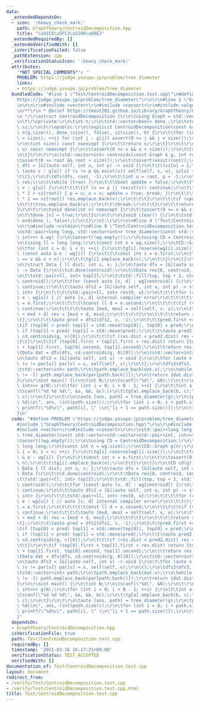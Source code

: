 ```yaml
---
data:
  _extendedDependsOn:
  - icon: ':heavy_check_mark:'
    path: GraphTheory/CentroidDecomposition.hpp
    title: "\u91CD\u5FC3\u5206\u89E3"
  _extendedRequiredBy: []
  _extendedVerifiedWith: []
  _isVerificationFailed: false
  _pathExtension: cpp
  _verificationStatusIcon: ':heavy_check_mark:'
  attributes:
    '*NOT_SPECIAL_COMMENTS*': ''
    PROBLEM: https://judge.yosupo.jp/problem/tree_diameter
    links:
    - https://judge.yosupo.jp/problem/tree_diameter
  bundledCode: "#line 1 \"Test/CentroidDecomposition.test.cpp\"\n#define PROBLEM \"\
    https://judge.yosupo.jp/problem/tree_diameter\"\r\n\r\n#line 1 \"GraphTheory/CentroidDecomposition.hpp\"\
    \n\n\n\r\n#include <vector>\r\n#include <cassert>\r\n#include <algorithm>\r\n\r\
    \n/**\r\n * @brief https://tkmst201.github.io/Library/GraphTheory/CentroidDecomposition.hpp\r\
    \n */\r\nstruct CentroidDecomposition {\r\n\tusing Graph = std::vector<std::vector<int>>;\r\
    \n\t\r\nprivate:\r\n\tint n;\r\n\tstd::vector<bool> done_;\r\n\tstd::vector<int>\
    \ sz;\r\n\t\r\npublic:\r\n\texplicit CentroidDecomposition(const Graph & g) :\
    \ n(g.size()), done_(size(), false), sz(size(), 0) {\r\n\t\tfor (int i = 0; i\
    \ < size(); ++i) for (int j : g[i]) assert(0 <= j && j < size());\r\n\t}\r\n\t\
    \r\n\tint size() const noexcept {\r\n\t\treturn n;\r\n\t}\r\n\t\r\n\tbool exist(int\
    \ u) const noexcept {\r\n\t\tassert(0 <= u && u < size());\r\n\t\treturn !done_[u];\r\
    \n\t}\r\n\t\r\n\tstd::vector<int> centroids(const Graph & g, int root) {\r\n\t\
    \tassert(0 <= root && root < size());\r\n\t\tassert(exist(root));\r\n\t\tauto\
    \ dfs = [&](auto self, int u, int p) -> void {\r\n\t\t\tsz[u] = 1;\r\n\t\t\tfor\
    \ (auto v : g[u]) if (v != p && exist(v)) self(self, v, u), sz[u] += sz[v];\r\n\
    \t\t};\r\n\t\tdfs(dfs, root, -1);\r\n\t\tint u = root, p = -1;\r\n\t\tstd::vector<int>\
    \ res;\r\n\t\twhile (true) {\r\n\t\t\tbool update = false;\r\n\t\t\tfor (auto\
    \ v : g[u]) {\r\n\t\t\t\tif (v == p || !exist(v)) continue;\r\n\t\t\t\tif (sz[v]\
    \ * 2 > sz[root]) { p = u; u = v; update = true; break; }\r\n\t\t\t\tif (sz[v]\
    \ * 2 == sz[root]) res.emplace_back(v);\r\n\t\t\t}\r\n\t\t\tif (update) continue;\r\
    \n\t\t\tres.emplace_back(u);\r\n\t\t\tbreak;\r\n\t\t}\r\n\t\treturn res;\r\n\t\
    }\r\n\t\r\n\tvoid done(int v) noexcept {\r\n\t\tassert(0 <= v && v < size());\r\
    \n\t\tdone_[v] = true;\r\n\t}\r\n\t\r\n\tvoid clear() {\r\n\t\tstd::fill(begin(done_),\
    \ end(done_), false);\r\n\t}\r\n};\r\n\r\n\n#line 4 \"Test/CentroidDecomposition.test.cpp\"\
    \n\r\n#include <cstdio>\r\n#line 8 \"Test/CentroidDecomposition.test.cpp\"\n\r\
    \nstd::pair<long long, std::vector<int>> tree_diameter(const std::vector<std::vector<std::pair<int,\
    \ int>>> & wg) {\r\n\tassert(!wg.empty());\r\n\tusing CD = CentroidDecomposition;\r\
    \n\tusing ll = long long;\r\n\tconst int n = wg.size();\r\n\tCD::Graph g(n);\r\
    \n\tfor (int i = 0; i < n; ++i) {\r\n\t\tg[i].reserve(wg[i].size());\r\n\t\tfor\
    \ (const auto & e : wg[i]) {\r\n\t\t\tconst int v = e.first;\r\n\t\t\tassert(0\
    \ <= v && v < n);\r\n\t\t\tg[i].emplace_back(v);\r\n\t\t}\r\n\t}\r\n\tCD cd(g);\r\
    \n\tstruct Data { ll dist; int u, v; };\r\n\tauto dfs = [&](auto self, int centroid)\
    \ -> Data {\r\n\t\tcd.done(centroid);\r\n\t\tData res{0, centroid, centroid};\r\
    \n\t\tstd::pair<ll, int> top[2];\r\n\t\tstd::fill(top, top + 2, std::make_pair(0,\
    \ centroid));\r\n\t\tfor (const auto [v, d] : wg[centroid]) {\r\n\t\t\tif (!cd.exist(v))\
    \ continue;\r\n\t\t\tauto dfs2 = [&](auto self, int u, int p) -> std::pair<ll,\
    \ int> {\r\n\t\t\t\tstd::pair<ll, int> res{0, u};\r\n\t\t\t\tfor (const auto &\
    \ e : wg[u]) { // auto [v, d] internal compiler error\r\n\t\t\t\t\tconst int v\
    \ = e.first;\r\n\t\t\t\t\tconst ll d = e.second;\r\n\t\t\t\t\tif (v == p || !cd.exist(v))\
    \ continue;\r\n\t\t\t\t\tauto [mxd, mxu] = self(self, v, u);\r\n\t\t\t\t\tif (res.first\
    \ < mxd + d) res = {mxd + d, mxu};\r\n\t\t\t\t}\r\n\t\t\t\treturn res;\r\n\t\t\
    \t};\r\n\t\t\tauto pred = dfs2(dfs2, v, -1);\r\n\t\t\tpred.first += d;\r\n\t\t\
    \tif (top[0] < pred) top[1] = std::move(top[0]), top[0] = pred;\r\n\t\t\telse\
    \ if (top[1] < pred) top[1] = std::move(pred);\r\n\t\t\tauto pred2 = self(self,\
    \ cd.centroids(g, v)[0]);\r\n\t\t\tif (res.dist < pred2.dist) res = pred2;\r\n\
    \t\t}\r\n\t\tif (top[0].first + top[1].first > res.dist) return {top[0].first\
    \ + top[1].first, top[0].second, top[1].second};\r\n\t\treturn res;\r\n\t};\r\n\
    \tData dat = dfs(dfs, cd.centroids(g, 0)[0]);\r\n\tstd::vector<int> par(n, -1);\r\
    \n\tauto dfs3 = [&](auto self, int u) -> void {\r\n\t\tfor (auto v : g[u]) if\
    \ (v != par[u]) par[v] = u, self(self, v);\r\n\t};\r\n\tdfs3(dfs3, dat.u);\r\n\
    \tstd::vector<int> path;\r\n\tpath.emplace_back(dat.v);\r\n\twhile (par[path.back()]\
    \ != -1) path.emplace_back(par[path.back()]);\r\n\treturn {dat.dist, path};\r\n\
    }\r\n\r\nint main() {\r\n\tint N;\r\n\tscanf(\"%d\", &N);\r\n\t\r\n\tstd::vector<std::vector<std::pair<int,\
    \ int>>> g(N);\r\n\tfor (int i = 0; i < N - 1; ++i) {\r\n\t\tint a, b, c;\r\n\t\
    \tscanf(\"%d %d %d\", &a, &b, &c);\r\n\t\tg[a].emplace_back(b, c);\r\n\t\tg[b].emplace_back(a,\
    \ c);\r\n\t}\r\n\t\r\n\tauto [ans, path] = tree_diameter(g);\r\n\tprintf(\"%lld\
    \ %d\\n\", ans, (int)path.size());\r\n\tfor (int i = 0; i < path.size(); ++i)\
    \ printf(\"%d%c\", path[i], \" \\n\"[i + 1 == path.size()]);\r\n\treturn 0;\r\n\
    }\n"
  code: "#define PROBLEM \"https://judge.yosupo.jp/problem/tree_diameter\"\r\n\r\n\
    #include \"GraphTheory/CentroidDecomposition.hpp\"\r\n\r\n#include <cstdio>\r\n\
    #include <vector>\r\n#include <cassert>\r\n\r\nstd::pair<long long, std::vector<int>>\
    \ tree_diameter(const std::vector<std::vector<std::pair<int, int>>> & wg) {\r\n\
    \tassert(!wg.empty());\r\n\tusing CD = CentroidDecomposition;\r\n\tusing ll =\
    \ long long;\r\n\tconst int n = wg.size();\r\n\tCD::Graph g(n);\r\n\tfor (int\
    \ i = 0; i < n; ++i) {\r\n\t\tg[i].reserve(wg[i].size());\r\n\t\tfor (const auto\
    \ & e : wg[i]) {\r\n\t\t\tconst int v = e.first;\r\n\t\t\tassert(0 <= v && v <\
    \ n);\r\n\t\t\tg[i].emplace_back(v);\r\n\t\t}\r\n\t}\r\n\tCD cd(g);\r\n\tstruct\
    \ Data { ll dist; int u, v; };\r\n\tauto dfs = [&](auto self, int centroid) ->\
    \ Data {\r\n\t\tcd.done(centroid);\r\n\t\tData res{0, centroid, centroid};\r\n\
    \t\tstd::pair<ll, int> top[2];\r\n\t\tstd::fill(top, top + 2, std::make_pair(0,\
    \ centroid));\r\n\t\tfor (const auto [v, d] : wg[centroid]) {\r\n\t\t\tif (!cd.exist(v))\
    \ continue;\r\n\t\t\tauto dfs2 = [&](auto self, int u, int p) -> std::pair<ll,\
    \ int> {\r\n\t\t\t\tstd::pair<ll, int> res{0, u};\r\n\t\t\t\tfor (const auto &\
    \ e : wg[u]) { // auto [v, d] internal compiler error\r\n\t\t\t\t\tconst int v\
    \ = e.first;\r\n\t\t\t\t\tconst ll d = e.second;\r\n\t\t\t\t\tif (v == p || !cd.exist(v))\
    \ continue;\r\n\t\t\t\t\tauto [mxd, mxu] = self(self, v, u);\r\n\t\t\t\t\tif (res.first\
    \ < mxd + d) res = {mxd + d, mxu};\r\n\t\t\t\t}\r\n\t\t\t\treturn res;\r\n\t\t\
    \t};\r\n\t\t\tauto pred = dfs2(dfs2, v, -1);\r\n\t\t\tpred.first += d;\r\n\t\t\
    \tif (top[0] < pred) top[1] = std::move(top[0]), top[0] = pred;\r\n\t\t\telse\
    \ if (top[1] < pred) top[1] = std::move(pred);\r\n\t\t\tauto pred2 = self(self,\
    \ cd.centroids(g, v)[0]);\r\n\t\t\tif (res.dist < pred2.dist) res = pred2;\r\n\
    \t\t}\r\n\t\tif (top[0].first + top[1].first > res.dist) return {top[0].first\
    \ + top[1].first, top[0].second, top[1].second};\r\n\t\treturn res;\r\n\t};\r\n\
    \tData dat = dfs(dfs, cd.centroids(g, 0)[0]);\r\n\tstd::vector<int> par(n, -1);\r\
    \n\tauto dfs3 = [&](auto self, int u) -> void {\r\n\t\tfor (auto v : g[u]) if\
    \ (v != par[u]) par[v] = u, self(self, v);\r\n\t};\r\n\tdfs3(dfs3, dat.u);\r\n\
    \tstd::vector<int> path;\r\n\tpath.emplace_back(dat.v);\r\n\twhile (par[path.back()]\
    \ != -1) path.emplace_back(par[path.back()]);\r\n\treturn {dat.dist, path};\r\n\
    }\r\n\r\nint main() {\r\n\tint N;\r\n\tscanf(\"%d\", &N);\r\n\t\r\n\tstd::vector<std::vector<std::pair<int,\
    \ int>>> g(N);\r\n\tfor (int i = 0; i < N - 1; ++i) {\r\n\t\tint a, b, c;\r\n\t\
    \tscanf(\"%d %d %d\", &a, &b, &c);\r\n\t\tg[a].emplace_back(b, c);\r\n\t\tg[b].emplace_back(a,\
    \ c);\r\n\t}\r\n\t\r\n\tauto [ans, path] = tree_diameter(g);\r\n\tprintf(\"%lld\
    \ %d\\n\", ans, (int)path.size());\r\n\tfor (int i = 0; i < path.size(); ++i)\
    \ printf(\"%d%c\", path[i], \" \\n\"[i + 1 == path.size()]);\r\n\treturn 0;\r\n\
    }"
  dependsOn:
  - GraphTheory/CentroidDecomposition.hpp
  isVerificationFile: true
  path: Test/CentroidDecomposition.test.cpp
  requiredBy: []
  timestamp: '2021-03-16 16:17:21+09:00'
  verificationStatus: TEST_ACCEPTED
  verifiedWith: []
documentation_of: Test/CentroidDecomposition.test.cpp
layout: document
redirect_from:
- /verify/Test/CentroidDecomposition.test.cpp
- /verify/Test/CentroidDecomposition.test.cpp.html
title: Test/CentroidDecomposition.test.cpp
---
```


